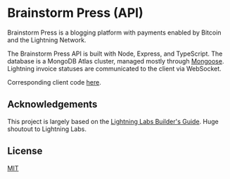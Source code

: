# Brainstorm Press (API)

Brainstorm Press is a blogging platform with payments enabled by Bitcoin and the Lightning Network.

The Brainstorm Press API is built with Node, Express, and TypeScript. The database is a MongoDB Atlas cluster, managed mostly through [Mongoose](https://mongoosejs.com/). Lightning invoice statuses are communicated to the client via WebSocket.

Corresponding client code [here](https://github.com/phrazzld/brainstorm-press-client).

## Acknowledgements

This project is largely based on the [Lightning Labs Builder's Guide](https://docs.lightning.engineering/lapps/guides). Huge shoutout to Lightning Labs.

## License

[MIT](https://opensource.org/licenses/MIT)
